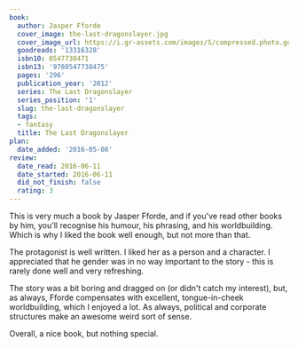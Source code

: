 ```yaml
---
book:
  author: Jasper Fforde
  cover_image: the-last-dragonslayer.jpg
  cover_image_url: https://i.gr-assets.com/images/S/compressed.photo.goodreads.com/books/1346791460l/13316328._SX98_.jpg
  goodreads: '13316328'
  isbn10: 0547738471
  isbn13: '9780547738475'
  pages: '296'
  publication_year: '2012'
  series: The Last Dragonslayer
  series_position: '1'
  slug: the-last-dragonslayer
  tags:
  - fantasy
  title: The Last Dragonslayer
plan:
  date_added: '2016-05-08'
review:
  date_read: 2016-06-11
  date_started: 2016-06-11
  did_not_finish: false
  rating: 3
---
```


This is very much a book by Jasper Fforde, and if you've read other books by him, you'll recognise his humour, his phrasing, and his worldbuilding. Which is why I liked the book well enough, but not more than that.

The protagonist is well written. I liked her as a person and a character. I appreciated that he gender was in no way important to the story - this is rarely done well and very refreshing.

The story was a bit boring and dragged on (or didn't catch my interest), but, as always, Fforde compensates with excellent, tongue-in-cheek worldbuilding, which I enjoyed a lot. As always, political and corporate structures make an awesome weird sort of sense.

Overall, a nice book, but nothing special.
